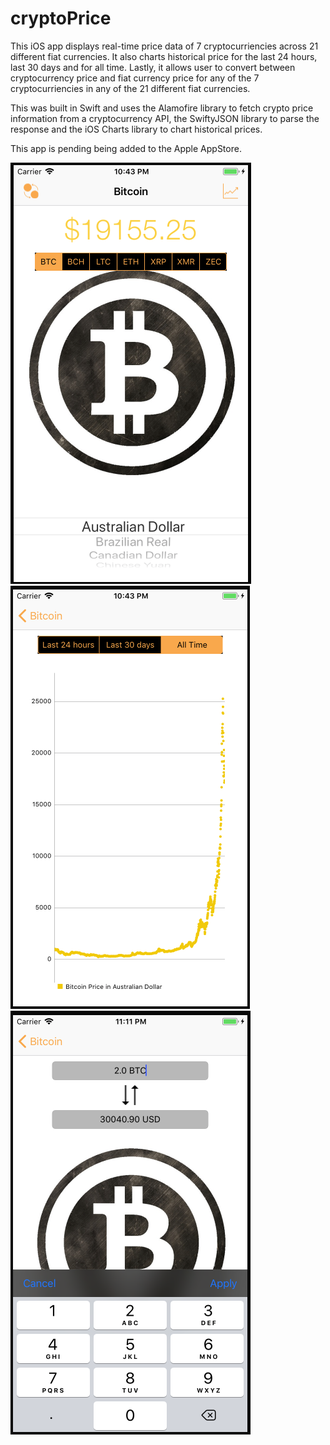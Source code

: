 # cryptoPrice

This iOS app displays real-time price data of 7 cryptocurriencies across 21 different fiat currencies.  It also charts historical price for the last 24 hours, last 30 days and for all time.  Lastly, it allows user to convert between cryptocurrency price and fiat currency price for any of the 7 cryptocurriencies in any of the 21 different fiat currencies.

This was built in Swift and uses the Alamofire library to fetch crypto price information from a cryptocurrency API, the SwiftyJSON library to parse the response and the iOS Charts library to chart historical prices.

This app is pending being added to the Apple AppStore.

![Main Screen](MainScreen.png "Main Screen")
![Historical Chart Screen](HistoricalChartScreen.png "Historical Chart Screen")
![Converter Screen](ConvertScreen.png "Converter Screen")
